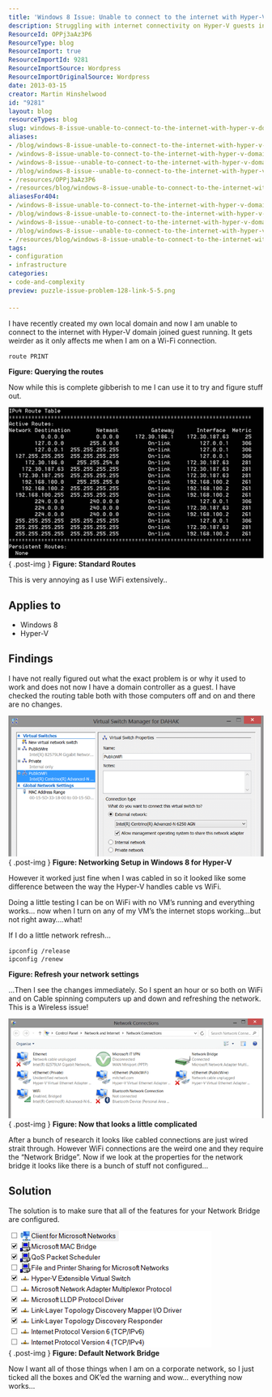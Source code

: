 ```yaml
---
title: 'Windows 8 Issue: Unable to connect to the internet with Hyper-V domain joined guest running on WiFi'
description: Struggling with internet connectivity on Hyper-V guests in Windows 8? Discover solutions to fix Wi-Fi issues and optimize your network setup effectively!
ResourceId: OPPj3aAz3P6
ResourceType: blog
ResourceImport: true
ResourceImportId: 9281
ResourceImportSource: Wordpress
ResourceImportOriginalSource: Wordpress
date: 2013-03-15
creator: Martin Hinshelwood
id: "9281"
layout: blog
resourceTypes: blog
slug: windows-8-issue-unable-to-connect-to-the-internet-with-hyper-v-domain-joined-guest-running-on-wifi
aliases:
- /blog/windows-8-issue-unable-to-connect-to-the-internet-with-hyper-v-domain-joined-guest-running-on-wifi
- /windows-8-issue-unable-to-connect-to-the-internet-with-hyper-v-domain-joined-guest-running-on-wifi
- /windows-8-issue--unable-to-connect-to-the-internet-with-hyper-v-domain-joined-guest-running-on-wifi
- /blog/windows-8-issue--unable-to-connect-to-the-internet-with-hyper-v-domain-joined-guest-running-on-wifi
- /resources/OPPj3aAz3P6
- /resources/blog/windows-8-issue-unable-to-connect-to-the-internet-with-hyper-v-domain-joined-guest-running-on-wifi
aliasesFor404:
- /windows-8-issue-unable-to-connect-to-the-internet-with-hyper-v-domain-joined-guest-running-on-wifi
- /blog/windows-8-issue-unable-to-connect-to-the-internet-with-hyper-v-domain-joined-guest-running-on-wifi
- /windows-8-issue--unable-to-connect-to-the-internet-with-hyper-v-domain-joined-guest-running-on-wifi
- /blog/windows-8-issue--unable-to-connect-to-the-internet-with-hyper-v-domain-joined-guest-running-on-wifi
- /resources/blog/windows-8-issue-unable-to-connect-to-the-internet-with-hyper-v-domain-joined-guest-running-on-wifi
tags:
- configuration
- infrastructure
categories:
- code-and-complexity
preview: puzzle-issue-problem-128-link-5-5.png

---
```

I have recently created my own local domain and now I am unable to connect to the internet with Hyper-V domain joined guest running. It gets weirder as it only affects me when I am on a Wi-Fi connection.

```
route PRINT

```

**Figure: Querying the routes**

Now while this is complete gibberish to me I can use it to try and figure stuff out.

![image](images/image7-2-2.png "image")  
{ .post-img }
**Figure: Standard Routes**

This is very annoying as I use WiFi extensively..

## Applies to

- Windows 8
- Hyper-V

## Findings

I have not really figured out what the exact problem is or why it used to work and does not now I have a domain controller as a guest. I have checked the routing table both with those computers off and on and there are no changes.

![image](images/image8-3-3.png "image")  
{ .post-img }
**Figure: Networking Setup in Windows 8 for Hyper-V**

However it worked just fine when I was cabled in so it looked like some difference between the way the Hyper-V handles cable vs WiFi.

Doing a little testing I can be on WiFi with no VM’s running and everything works… now when I turn on any of my VM’s the internet stops working…but not right away….what!

If I do a little network refresh…

```
ipconfig /release
ipconfig /renew

```

**Figure: Refresh your network settings**

…Then I see the changes immediately. So I spent an hour or so both on WiFi and on Cable spinning computers up and down and refreshing the network. This is a Wireless issue!

![image](images/image9-4-4.png "image")  
{ .post-img }
**Figure: Now that looks a little complicated**

After a bunch of research it looks like cabled connections are just wired strait through. However WiFi connections are the weird one and they require the “Network Bridge”. Now if we look at the properties for the network bridge it looks like there is a bunch of stuff not configured…

## Solution

The solution is to make sure that all of the features for your Network Bridge are configured.

![image](images/image10-1-1.png "image")  
{ .post-img }
**Figure: Default Network Bridge**

Now I want all of those things when I am on a corporate network, so I just ticked all the boxes and OK’ed the warning and wow… everything now works…
